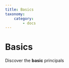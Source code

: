 ```yaml
---
title: Basics
taxonomy:
    category:
        - docs
---
```


# Basics

Discover the **basic** principals
